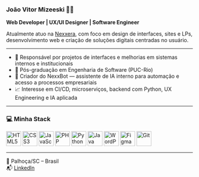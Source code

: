 ### João Vitor Mizeeski 👨‍💻  
**Web Developer | UX/UI Designer | Software Engineer**

Atualmente atuo na [Nexxera](https://www.nexxera.com/), com foco em design de interfaces, sites e LPs, desenvolvimento web e criação de soluções digitais centradas no usuário.

---

- 💼 Responsável por projetos de interfaces e melhorias em sistemas internos e institucionais  
- 🧠 Pós-graduação em Engenharia de Software (PUC-Rio)  
- 🤖 Criador do NexxBot — assistente de IA interno para automação e acesso a processos empresariais  
- 📈 Interesse em CI/CD, microserviços, backend com Python, UX Engineering e IA aplicada  

---

### 💻 Minha Stack

<p align="left">
  <img src="https://cdn.jsdelivr.net/gh/devicons/devicon/icons/html5/html5-original.svg" width="40" height="40" alt="HTML5" />
  <img src="https://cdn.jsdelivr.net/gh/devicons/devicon/icons/css3/css3-original.svg" width="40" height="40" alt="CSS3" />
  <img src="https://cdn.jsdelivr.net/gh/devicons/devicon/icons/javascript/javascript-original.svg" width="40" height="40" alt="JavaScript" />
  <img src="https://cdn.jsdelivr.net/gh/devicons/devicon/icons/php/php-original.svg" width="40" height="40" alt="PHP" />
  <img src="https://cdn.jsdelivr.net/gh/devicons/devicon/icons/python/python-original.svg" width="40" height="40" alt="Python" />
  <img src="https://cdn.jsdelivr.net/gh/devicons/devicon/icons/java/java-original.svg" width="40" height="40" alt="Java" />
  <img src="https://cdn.jsdelivr.net/gh/devicons/devicon/icons/wordpress/wordpress-plain.svg" width="40" height="40" alt="WordPress" />
  <img src="https://cdn.jsdelivr.net/gh/devicons/devicon/icons/figma/figma-original.svg" width="40" height="40" alt="Figma" />
  <img src="https://cdn.jsdelivr.net/gh/devicons/devicon/icons/git/git-original.svg" width="40" height="40" alt="Git" />
</p>

---

📍 Palhoça/SC – Brasil  
📬 [LinkedIn](https://br.linkedin.com/in/joao-mizeeski)
